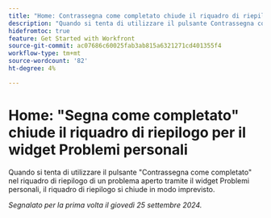 ```yaml
---
title: "Home: Contrassegna come completato chiude il riquadro di riepilogo per il widget Problemi personali"
description: "Quando si tenta di utilizzare il pulsante Contrassegna come completato nel riquadro di riepilogo di un problema aperto tramite il widget Problemi personali, il riquadro di riepilogo si chiude in modo imprevisto."
hidefromtoc: true
feature: Get Started with Workfront
source-git-commit: ac07686c60025fab3ab815a6321271cd401355f4
workflow-type: tm+mt
source-wordcount: '82'
ht-degree: 4%

---
```



# Home: &quot;Segna come completato&quot; chiude il riquadro di riepilogo per il widget Problemi personali

Quando si tenta di utilizzare il pulsante &quot;Contrassegna come completato&quot; nel riquadro di riepilogo di un problema aperto tramite il widget Problemi personali, il riquadro di riepilogo si chiude in modo imprevisto.

_Segnalato per la prima volta il giovedì 25 settembre 2024._
